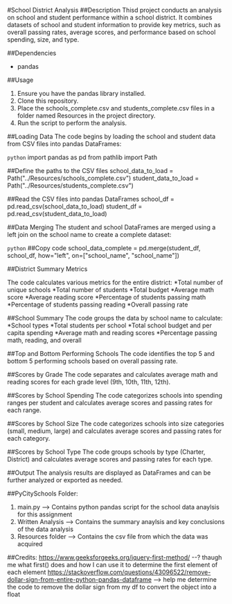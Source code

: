 #School District Analysis
##Description
Thisd project conducts an analysis on school and student performance within a school district. It combines datasets of school and student information to provide key metrics, such as overall passing rates, average scores, and performance based on school spending, size, and type.

##Dependencies
* pandas

##Usage
1. Ensure you have the pandas library installed.
2. Clone this repository.
3. Place the schools_complete.csv and students_complete.csv files in a folder named Resources in the project directory.
4. Run the script to perform the analysis.

##Loading Data
The code begins by loading the school and student data from CSV files into pandas DataFrames:

```python```
import pandas as pd 
from pathlib import Path

##Define the paths to the CSV files
school_data_to_load = Path("../Resources/schools_complete.csv")
student_data_to_load = Path("../Resources/students_complete.csv")

##Read the CSV files into pandas DataFrames
school_df = pd.read_csv(school_data_to_load)
student_df = pd.read_csv(student_data_to_load)

##Data Merging
The student and school DataFrames are merged using a left join on the school name to create a complete dataset:

```python```
##Copy code
school_data_complete = pd.merge(student_df, school_df, how="left", on=["school_name", "school_name"])

##District Summary Metrics

The code calculates various metrics for the entire district:
*Total number of unique schools
*Total number of students
*Total budget
*Average math score
*Average reading score
*Percentage of students passing math
*Percentage of students passing reading
*Overall passing rate

##School Summary
The code groups the data by school name to calculate:
*School types
*Total students per school
*Total school budget and per capita spending
*Average math and reading scores
*Percentage passing math, reading, and overall

##Top and Bottom Performing Schools
The code identifies the top 5 and bottom 5 performing schools based on overall passing rate.

##Scores by Grade
The code separates and calculates average math and reading scores for each grade level (9th, 10th, 11th, 12th).

##Scores by School Spending
The code categorizes schools into spending ranges per student and calculates average scores and passing rates for each range.

##Scores by School Size
The code categorizes schools into size categories (small, medium, large) and calculates average scores and passing rates for each category.

##Scores by School Type
The code groups schools by type (Charter, District) and calculates average scores and passing rates for each type.

##Output
The analysis results are displayed as DataFrames and can be further analyzed or exported as needed.

##PyCitySchools Folder: 
1. main.py --> Contains python pandas script for the school data anaylsis for this assignment 
2. Written Analysis --> Contains the summary anaylsis and key conclusions of the data analysis 
3. Resources folder --> Contains the csv file from which the data was acquired

##Credits: 
https://www.geeksforgeeks.org/jquery-first-method/ --? thaugh me what first() does and how I can use it to determine the first element of each element
https://stackoverflow.com/questions/43096522/remove-dollar-sign-from-entire-python-pandas-dataframe --> help me determine the code to remove the dollar sign from my df to convert the object into a float  

